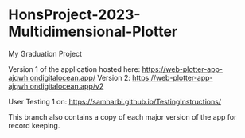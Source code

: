 # HonsProject-2023-Multidimensional-Plotter
My Graduation Project 

Version 1 of the application hosted here: https://web-plotter-app-ajqwh.ondigitalocean.app/
Version 2: https://web-plotter-app-ajqwh.ondigitalocean.app/v2

User Testing 1 on: https://samharbi.github.io/TestingInstructions/

This branch also contains a copy of each major version of the app for record keeping. 
